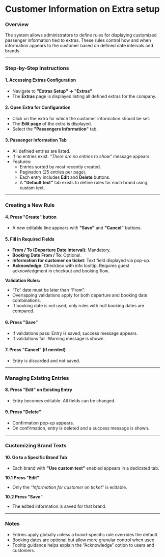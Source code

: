 # Customer Information on Extra setup

### **Overview**

The system allows administrators to define rules for displaying customized passenger information tied to extras. These rules control how and when information appears to the customer based on defined date intervals and brands.

***

### **Step-by-Step Instructions**

#### 1. **Accessing Extras Configuration**

* Navigate to **"Extras Setup" → "Extras"**.
* The **Extras** page is displayed listing all defined extras for the company.

#### 2. **Open Extra for Configuration**

* Click on the extra for which the customer information should be set.
* The **Edit page** of the extra is displayed.
* Select the **"Passengers Information"** tab.

#### 3. **Passenger Information Tab**

* All defined entries are listed.
* If no entries exist: _"There are no entries to show"_ message appears.
* Features:
  * Entries sorted by most recently created.
  * Pagination (25 entries per page).
  * Each entry includes **Edit** and **Delete** buttons.
  * A **"Default text"** tab exists to define rules for each brand using custom text.

***

### **Creating a New Rule**

#### 4. Press **"Create"** button

* A new editable line appears with **"Save"** and **"Cancel"** buttons.

#### 5. Fill in Required Fields

* **From / To (Departure Date Interval)**: Mandatory.
* **Booking Date From / To**: Optional.
* **Information for customer on ticket**: Text field displayed via pop-up.
* **Acknowledge**: Checkbox with info tooltip. Requires guest acknowledgment in checkout and booking flow.

**Validation Rules:**

* “To” date must be later than “From”.
* Overlapping validations apply for both departure and booking date combinations.
* If booking date is not used, only rules with null booking dates are compared.

#### 6. Press **"Save"**

* If validations pass: Entry is saved; success message appears.
* If validations fail: Warning message is shown.

#### 7. Press **"Cancel"** (if needed)

* Entry is discarded and not saved.

***

### **Managing Existing Entries**

#### 8. Press **"Edit"** on Existing Entry

* Entry becomes editable. All fields can be changed.

#### 9. Press **"Delete"**

* Confirmation pop-up appears.
* On confirmation, entry is deleted and a success message is shown.

***

### **Customizing Brand Texts**

#### 10. Go to a Specific Brand Tab

* Each brand with **"Use custom text"** enabled appears in a dedicated tab.

**10.1 Press "Edit"**

* Only the _“Information for customer on ticket”_ is editable.

**10.2 Press "Save"**

* The edited information is saved for that brand.

***

### **Notes**

* Entries apply globally unless a brand-specific rule overrides the default.
* Booking dates are optional but allow more granular control when used.
* Tooltip guidance helps explain the “Acknowledge” option to users and customers.
